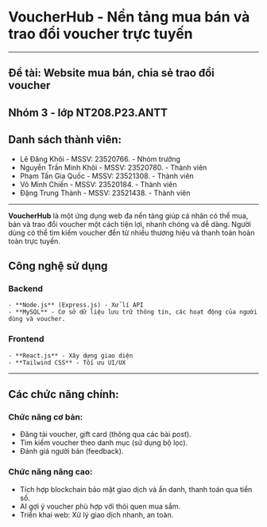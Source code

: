 # VoucherHub - Nền tảng mua bán và trao đổi voucher trực tuyến
---
## Đề tài: Website mua bán, chia sẻ trao đổi voucher
## Nhóm 3 - lớp NT208.P23.ANTT 
## Danh sách thành viên:
  - Lê Đăng Khôi - MSSV: 23520766. - Nhóm trưởng
  - Nguyễn Trần Minh Khôi - MSSV: 23520780. - Thành viên
  - Phạm Tấn Gia Quốc - MSSV: 23521308. - Thành viên
  - Võ Minh Chiến - MSSV: 23520184. - Thành viên
  - Đặng Trung Thành - MSSV: 23521438. - Thành viên

---

**VoucherHub** là một ứng dụng web đa nền tảng giúp cá nhân có thể mua, bán và trao đổi voucher một cách tiện lợi, nhanh chóng và dễ dàng. Người dùng có thể tìm kiếm voucher đển từ nhiều thương hiệu và thanh toán hoàn toàn trực tuyến.

## **Công nghệ sử dụng**
  ### **Backend**
    - **Node.js** (Express.js) - Xử lí API
    - **MySQL** - Cơ sở dữ liệu lưu trữ thông tin, các hoạt động của người dùng và voucher.

  ### **Frontend**
    - **React.js** - Xây dựng giao diện
    - **Tailwind CSS** - Tối ưu UI/UX
---

## Các chức năng chính:
  ### Chức năng cơ bản:
  - Đăng tải voucher, gift card (thông qua các bài post).
  - Tìm kiếm voucher theo danh mục (sử dụng bộ lọc).
  - Đánh giá người bán (feedback).
  ### Chức năng nâng cao:
  - Tích hợp blockchain bảo mật giao dịch và ẩn danh, thanh toán qua tiền số.
  - AI gợi ý voucher phù hợp với thói quen mua sắm.
  - Triển khai web: Xử lý giao dịch nhanh, an toàn.

